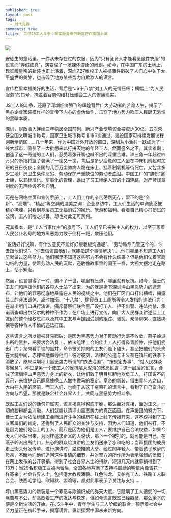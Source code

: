 ```yaml
---
published: true
layout: post
tags:
  - 时代先锋
comments: true
title:  二评JS工人斗争：现实版皇帝的新装正在南国上演
---
```


![](https://i.ooxx.ooo/2018/08/22/e912ead7ab6f41a61ef399aaf9066191.jpg)

安徒生的童话里，一件从未存在过的衣服，因为“只有圣贤人才能看见这件衣服”的谎言而“弄假成真”，演变成了一场裸体游街的闹剧。如今，在中国广东的土地上，现实版皇帝的新装也正上演着，深圳7.27维权工人被捕事件戳破了人们心中关于太平盛世的美梦，也击碎了地方某些势力自欺欺人的谎言。

宣传栏里幸福美好的生活，背后是“JS十八禁”对工人的无情压榨；横幅上“为人民服务”的口号，掩盖着官商勾结打压建会工人的惨痛现实。

JS工人的斗争，还原了深圳经济腾飞的辉煌背后广大劳动者的苦难人生，揭示了黑心企业家装模作样的宣传下内心的虚伪做作，击穿了地方势力欺压人民肆无忌惮的黑暗本质。

深圳，财政收入连续三年稳居全国前列、新兴产业专项资金投资达30亿、五次荣获全国文明城市称号、国家卫生城市称号复审6次通过、建设国家可持续发展议程创新示范区……几十年来，作为中国对外开放的窗口，深圳从小渔村一跃成为了一线大城市，吸引了一大批想来此打拼天地的年轻工人。然而盛名之下，其实难副：创造了这一奇迹的工人们，忍受着张开嘴也喊不出的深重苦难。珠三角一年超过四万只的断指将篮子装满了一筐又一筐，背后是多少疲惫的工人坐在冲床机前超时加班的日日夜夜；全国的几百万尘肺病人跪在床上，挂着制氧机等待死亡，又包含多少工地厂房卫生条件恶劣、劳动保护严重缺位的劳动者血泪。中国工厂的“旗帜”富士康，以其标准化、军事化的管理，逼出了员工惨绝人寰的十四连跳，对严苛规章制度的无声控诉不言自明。

可是在网络主页和宣传手册上，工人们工作的辛苦荡然无存，留下的是“全新”、“高端”、“精品”等空洞的溢美之词；企业参访中，工人们生活的单调疲乏被精心掩埋，只看到基层员工无福消受的娱乐、旅游和福利。看着自己精心打扮过的公司，工人们嗤之以鼻，却也对此无可奈何。

究其根本，是“工人当家作主”的旗号下，工人们早已丧失主人的权力，以至于顶着人民公仆名号的地方黑恶势力敢于倒打一耙，欺压他们。

“说话好好说嘛，有什么意见不能好好跟老板沟通呢”、“劳动局专门管这个的，你去跟他们说”、“你去信访告他们，就能把这个事情解决”……他们哪里不知道工人们早就做过这些努力，他们哪里不知道这些努力不会有什么结果？但是他们仗着官商勾结的力量，仗着劳动人民的沉默，还敢像故事里的国王一样，大摇大摆地走在路上，恬不知耻。 

然而，谎言骗得了一时，骗不了一世，哪里有压迫，哪里就有反抗。如今，佳士的工友们和声援他们的各界人士站了出来，为的就是撕下深圳坪山黑恶势力的遮羞布，让他们的罪恶彻底地暴露在人民的视线之中。他们在厂区门口打出横幅，揭露佳士的非法调休、超时加班、“十八禁”、偷窥员工上厕所等令人发指的违法行为；在派出所门口进行演讲，痛斥警察们联合黑厂殴打工人、拒不出警、违法拘禁、承诺调查却出尔反尔的种种不作为；在广场上进行宣传，向广大人民群众讲述佳士工友们的整个维权过程以及其中工友与声援团受到的跟踪、骚扰、亲情绑架、直接绑架等各种令人不齿的违法打压。

这些谎言之所以能被轻易戳破，是因为黑恶势力对于反动行为毫不收敛。燕子岭派出所的黑井，把要求合法复工、依法组建工会的佳士工人打得鼻青脸肿，把他们扔出厂门；龙岗看手锁的黑井，命令被关押的的工友们跪下磕头，甚至把他们的头夹在大腿中间，赤裸裸地侮辱他们！彼时彼刻，法律的公道与正义都在镇压的铁拳下消散了，原来深圳坪山黑恶势力所谓的“依法治国”、“按规定办事”、“对人民群众零懈怠”，不过是另一个使工人的反抗陷入泥沼的残忍谎言；这一层层的谎言，叠成了深圳坪山黑恶势力身上的新衣，让他们敢于明目张胆地欺负工人，打压说不的异己，来维护自己肆意使唤工人做牛做马的稳定。皇帝的新装，借由青年人之口，大白在人民的面前，而工人们，也终于从这千疮百孔的谎言中，看到了自己奋斗的方向与希望，那就是联合社会各界人士，共同与黑恶势力相斗争。

既然工友们说的话句句属实，谎言揭露得彻底干脆，那么面对真相，面对正义，一切的狡辩都会消融，人们就能认清坪山黑恶势力的真正面目。在声援团的努力下，佳士工友为依法组建工会而进行斗争的经历在线上线下传播开来，这不仅得到了工友家属们的肯定，还得到了人民群众的关注与支持，因为人们知道，他们被打，不是因为他们是佳士的工人，而只是因为他们是工人，要维护自己合法权益，如果今天人们不站出来，为同样追求正义的人说话，那下一个被打的，就可能是自己。在燕子岭派出所门口，热心的群众给演讲的工友们送来了水和吃的；当声援团的成员走上街头分发传单、进行演讲时，路边摊的大爷、经过的年轻人、带着孩子散步的母亲，不断地向他们追问这件事情的细节，并对警方的所作所为表示强烈的愤慨；在网上发布的公开募捐，得到了社会各界人士的捐款，短短几天内就募捐得到了13万；当29名积极工友被拘留后，全国各地写满了支持与鼓励的明信片像雪花一样寄来；社会各界人士，包括港大教授潘毅、红色沙龙、艾帕克工人、铁路工人联合会、陕西毛学组、欧知秋、孟晗等，都对此事表示了关注与支持……

坪山黑恶势力的新装是一个罪恶与欺骗织成的弥天大谎，它隐瞒了工人遭受的一切痛苦与不公，却高歌着生产的发达与稳定，但如今谎言既然已经戳破，那么余下的便是全新生活的开始。在JS斗争中，青年学生与工人阶级的联合，预示着社会中坚力量正在携起手来，揭穿谎言，重新探索中国未来新方向。
